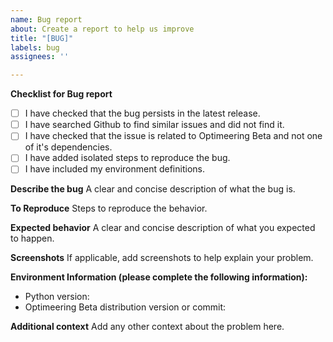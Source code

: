 ```yaml
---
name: Bug report
about: Create a report to help us improve
title: "[BUG]"
labels: bug
assignees: ''

---
```


**Checklist for Bug report**
- [ ] I have checked that the bug persists in the latest release.
- [ ] I have searched Github to find similar issues and did not find it.
- [ ] I have checked that the issue is related to Optimeering Beta and not one of it's dependencies.
- [ ] I have added isolated steps to reproduce the bug.
- [ ] I have included my environment definitions. 

**Describe the bug**
A clear and concise description of what the bug is.

**To Reproduce**
Steps to reproduce the behavior.

**Expected behavior**
A clear and concise description of what you expected to happen.

**Screenshots**
If applicable, add screenshots to help explain your problem.

**Environment Information (please complete the following information):**
 - Python version:
 - Optimeering Beta distribution version or commit:

**Additional context**
Add any other context about the problem here.
